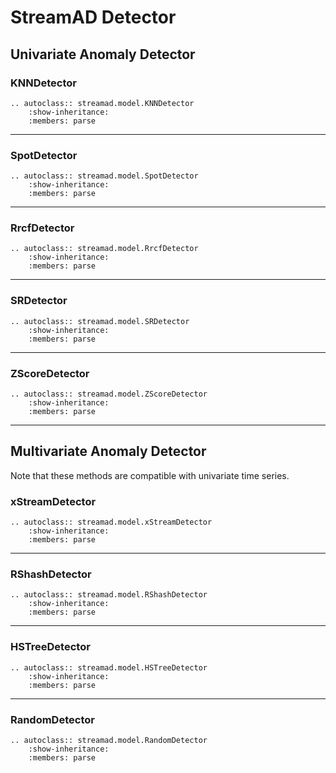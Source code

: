 
# StreamAD Detector


## Univariate Anomaly Detector
### KNNDetector

```{eval-rst}
.. autoclass:: streamad.model.KNNDetector
    :show-inheritance:
    :members: parse
```

----

### SpotDetector

```{eval-rst}
.. autoclass:: streamad.model.SpotDetector
    :show-inheritance:
    :members: parse
```


----


### RrcfDetector

```{eval-rst}
.. autoclass:: streamad.model.RrcfDetector
    :show-inheritance:
    :members: parse
```

----


### SRDetector

```{eval-rst}
.. autoclass:: streamad.model.SRDetector
    :show-inheritance:
    :members: parse
```

----


### ZScoreDetector

```{eval-rst}
.. autoclass:: streamad.model.ZScoreDetector
    :show-inheritance:
    :members: parse
```

----


## Multivariate Anomaly Detector

Note that these methods are compatible with univariate time series.

### xStreamDetector

```{eval-rst}
.. autoclass:: streamad.model.xStreamDetector
    :show-inheritance:
    :members: parse
```

----

### RShashDetector

```{eval-rst}
.. autoclass:: streamad.model.RShashDetector
    :show-inheritance:
    :members: parse
```

----

### HSTreeDetector

```{eval-rst}
.. autoclass:: streamad.model.HSTreeDetector
    :show-inheritance:
    :members: parse
```

----

### RandomDetector

```{eval-rst}
.. autoclass:: streamad.model.RandomDetector
    :show-inheritance:
    :members: parse
```
